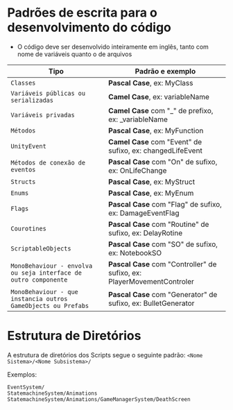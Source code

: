 # Padrões de escrita para o desenvolvimento do código

- O código deve ser desenvolvido inteiramente em inglês, tanto com nome de variáveis quanto o de arquivos

| Tipo                     | Padrão e exemplo      |
| -------------------------|-----------------------|
| `Classes`                | **Pascal Case**, ex: MyClass |
| `Variáveis públicas ou serializadas`                | **Camel Case**, ex: variableName |
| `Variáveis privadas`                | **Camel Case** com "_" de prefixo, ex: _variableName |
| `Métodos`                | **Pascal Case**, ex: MyFunction |
| `UnityEvent`                | **Camel Case** com "Event" de sufixo, ex: changedLifeEvent |
| `Métodos de conexão de eventos`                | **Pascal Case** com "On" de sufixo, ex: OnLifeChange |
| `Structs`                | **Pascal Case**, ex: MyStruct |
| `Enums`                | **Pascal Case**, ex: MyEnum |
| `Flags`                | **Pascal Case** com "Flag" de sufixo, ex: DamageEventFlag |
| `Courotines`                | **Pascal Case** com "Routine" de sufixo, ex: DelayRotine |
| `ScriptableObjects`                | **Pascal Case** com "SO" de sufixo, ex: NotebookSO |
| `MonoBehaviour - envolva ou seja interface de outro componente`                | **Pascal Case** com "Controller" de sufixo, ex: PlayerMovementControler |
| `MonoBehaviour - que instancia outros GameObjects ou Prefabs`                | **Pascal Case** com "Generator" de sufixo, ex: BulletGenerator |

# Estrutura de Diretórios

A estrutura de diretórios dos Scripts segue o seguinte padrão:
`<Nome Sistema>/<Nome Subsistema>/`

Exemplos:
```
EventSystem/
StatemachineSystem/Animations
StatemachineSystem/Animations/GameManagerSystem/DeathScreen
```

